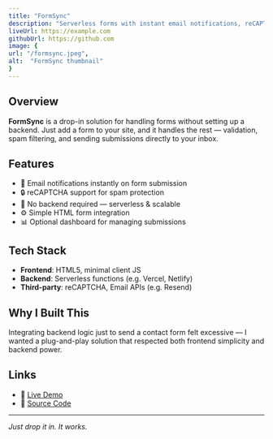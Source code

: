 ```yaml
---
title: "FormSync"
description: "Serverless forms with instant email notifications, reCAPTCHA, and zero backend. Just drop in a <form>."
liveUrl: https://example.com
githubUrl: https://github.com
image: {
url: "/formsync.jpeg",
alt:  "FormSync thumbnail"
}
---
```


## Overview

**FormSync** is a drop-in solution for handling forms without setting up a backend. Just add a form to your site, and it handles the rest — validation, spam filtering, and sending submissions directly to your inbox.

## Features

- 📨 Email notifications instantly on form submission
- 🔒 reCAPTCHA support for spam protection
- 💾 No backend required — serverless & scalable
- ⚙️ Simple HTML form integration
- 📊 Optional dashboard for managing submissions

## Tech Stack

- **Frontend**: HTML5, minimal client JS
- **Backend**: Serverless functions (e.g. Vercel, Netlify)
- **Third-party**: reCAPTCHA, Email APIs (e.g. Resend)

## Why I Built This

Integrating backend logic just to send a contact form felt excessive — I wanted a plug-and-play solution that respected both frontend simplicity and backend power.

## Links

- 🔗 [Live Demo](https://formsync.dev)
- 💾 [Source Code](https://github.com/yourusername/formsync)

---

_Just drop it in. It works._
